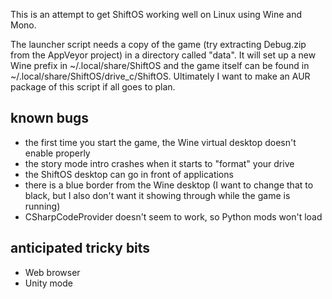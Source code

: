 This is an attempt to get ShiftOS working well on Linux using Wine and
Mono.

The launcher script needs a copy of the game (try extracting Debug.zip
from the AppVeyor project) in a directory called "data". It will set up
a new Wine prefix in ~/.local/share/ShiftOS and the game itself can be
found in ~/.local/share/ShiftOS/drive_c/ShiftOS. Ultimately I want to
make an AUR package of this script if all goes to plan.

## known bugs

* the first time you start the game, the Wine virtual desktop doesn't
enable properly
* the story mode intro crashes when it starts to "format" your drive
* the ShiftOS desktop can go in front of applications
* there is a blue border from the Wine desktop (I want to change that
to black, but I also don't want it showing through while the game is
running)
* CSharpCodeProvider doesn't seem to work, so Python mods won't load

## anticipated tricky bits

* Web browser
* Unity mode
